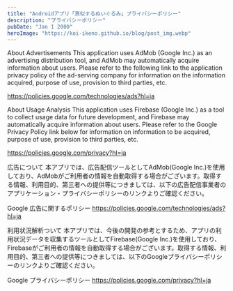```yaml
---
title: "Androidアプリ「真似するぬいぐるみ」プライバシーポリシー"
description: "プライバシーポリシー"
pubDate: "Jan 1 2000"
heroImage: "https://koi-ikeno.github.io/blog/post_img.webp"
---
```

About Advertisements
This application uses AdMob (Google Inc.) as an advertising distribution tool, and AdMob may automatically acquire information about users. Please refer to the following link to the application privacy policy of the ad-serving company for information on the information acquired, purpose of use, provision to third parties, etc.

<a class="autolink" href="https://policies.google.com/technologies/ads?hl=ja" target="_blank" rel="nofollow noopener">https://policies.google.com/technologies/ads?hl=ja</a>

About Usage Analysis
This application uses Firebase (Google Inc.) as a tool to collect usage data for future development, and Firebase may automatically acquire information about users. Please refer to the Google Privacy Policy link below for information on information to be acquired, purpose of use, provision to third parties, etc.

<a class="autolink" href="https://policies.google.com/privacy?hl=ja" target="_blank" rel="nofollow noopener">https://policies.google.com/privacy?hl=ja</a>

広告について
本アプリでは、広告配信ツールとしてAdMob(Google Inc.)を使用しており、AdMobがご利用者の情報を自動取得する場合がございます。取得する情報、利用目的、第三者への提供等につきましては、以下の広告配信事業者のアプリケーション・プライバシーポリシーのリンクよりご確認ください。

Google 広告に関するポリシー
<a class="autolink" href="https://policies.google.com/technologies/ads?hl=ja" target="_blank" rel="nofollow noopener">https://policies.google.com/technologies/ads?hl=ja</a>

利用状況解析ついて
本アプリでは、今後の開発の参考とするため、アプリの利用状況データを収集するツールとしてFirebase(Google Inc.)を使用しており、Firebaseがご利用者の情報を自動取得する場合がございます。取得する情報、利用目的、第三者への提供等につきましては、以下のGoogleプライバシーポリシーのリンクよりご確認ください。

Google プライバシーポリシー
<a class="autolink" href="https://policies.google.com/privacy?hl=ja" target="_blank" rel="nofollow noopener">https://policies.google.com/privacy?hl=ja</a>